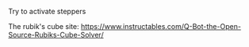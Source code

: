 Try to activate steppers

The rubik's cube site:
https://www.instructables.com/Q-Bot-the-Open-Source-Rubiks-Cube-Solver/

